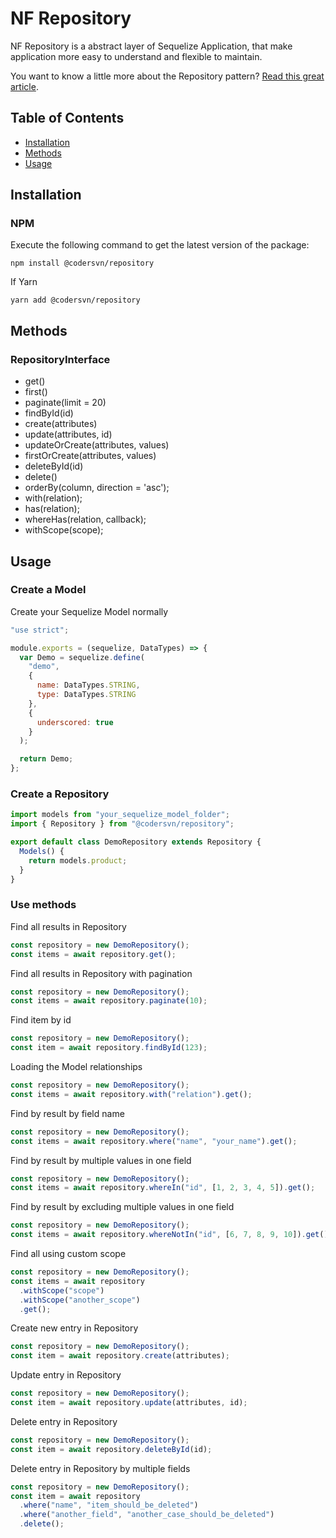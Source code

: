 # NF Repository

NF Repository is a abstract layer of Sequelize Application, that make application more easy to understand and flexible to maintain.

You want to know a little more about the Repository pattern? [Read this great article](http://bit.ly/1IdmRNS).

## Table of Contents

- <a href="#installation">Installation</a>
- <a href="#methods">Methods</a>
- <a href="#usage">Usage</a>

## Installation

### NPM

Execute the following command to get the latest version of the package:

```terminal
npm install @codersvn/repository
```

If Yarn

```terminal
yarn add @codersvn/repository
```

## Methods

### RepositoryInterface

- get()
- first()
- paginate(limit = 20)
- findById(id)
- create(attributes)
- update(attributes, id)
- updateOrCreate(attributes, values)
- firstOrCreate(attributes, values)
- deleteById(id)
- delete()
- orderBy(column, direction = 'asc');
- with(relation);
- has(relation);
- whereHas(relation, callback);
- withScope(scope);

## Usage

### Create a Model

Create your Sequelize Model normally

```javascript
"use strict";

module.exports = (sequelize, DataTypes) => {
  var Demo = sequelize.define(
    "demo",
    {
      name: DataTypes.STRING,
      type: DataTypes.STRING
    },
    {
      underscored: true
    }
  );

  return Demo;
};
```

### Create a Repository

```javascript
import models from "your_sequelize_model_folder";
import { Repository } from "@codersvn/repository";

export default class DemoRepository extends Repository {
  Models() {
    return models.product;
  }
}
```

### Use methods

Find all results in Repository

```javascript
const repository = new DemoRepository();
const items = await repository.get();
```

Find all results in Repository with pagination

```javascript
const repository = new DemoRepository();
const items = await repository.paginate(10);
```

Find item by id

```javascript
const repository = new DemoRepository();
const item = await repository.findById(123);
```

Loading the Model relationships

```javascript
const repository = new DemoRepository();
const items = await repository.with("relation").get();
```

Find by result by field name

```javascript
const repository = new DemoRepository();
const items = await repository.where("name", "your_name").get();
```

Find by result by multiple values in one field

```javascript
const repository = new DemoRepository();
const items = await repository.whereIn("id", [1, 2, 3, 4, 5]).get();
```

Find by result by excluding multiple values in one field

```javascript
const repository = new DemoRepository();
const items = await repository.whereNotIn("id", [6, 7, 8, 9, 10]).get();
```

Find all using custom scope

```javascript
const repository = new DemoRepository();
const items = await repository
  .withScope("scope")
  .withScope("another_scope")
  .get();
```

Create new entry in Repository

```javascript
const repository = new DemoRepository();
const item = await repository.create(attributes);
```

Update entry in Repository

```javascript
const repository = new DemoRepository();
const item = await repository.update(attributes, id);
```

Delete entry in Repository

```javascript
const repository = new DemoRepository();
const item = await repository.deleteById(id);
```

Delete entry in Repository by multiple fields

```javascript
const repository = new DemoRepository();
const item = await repository
  .where("name", "item_should_be_deleted")
  .where("another_field", "another_case_should_be_deleted")
  .delete();
```
